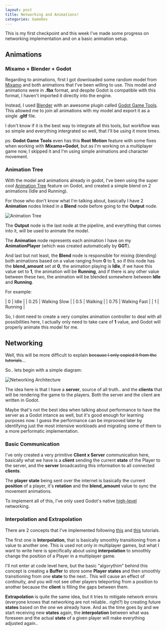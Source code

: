```yaml
---
layout: post
title: Networking and Animations! 
categories: GameDev
---
```


This is my first checkpoint and this week I've made some progress on networking implementation and on a basic animation setup.

## Animations

### Mixamo + Blender + Godot

Regarding to animations, first I got downloaded some random model from [Mixamo](https://www.mixamo.com/) and both animations that I've been willing to use. This model and animations were in **.fbx** format, and despite Godot is compatible with this format, I haven't imported it directly into the engine.

Instead, I used [Blender](https://www.blender.org/) with an awesome plugin called [Godot Game Tools](https://viniguerrero.itch.io/godot-game-tools). This allowed me to join all animations with my model and export it as a single **.gltf** file.

I don't know if it is the best way to integrate all this tools, but workflow was so simple and everything intergrated so well, that I'll be using it more times.

ps: **Godot Game Tools** even has this **Root Motion** feature with some fixes when working with **Mixamo+Godot**, but as I'm working on a multiplayer game now, I skipped it and I'm using simple animations and character movement.

### Animation Tree

With the model and animations already in godot, I've been using the super cool [Animation Tree](https://docs.godotengine.org/en/stable/tutorials/animation/animation_tree.html) feature on Godot, and created a simple blend on 2 animations (Idle and Running).

For those who don't know what I'm talking about, basically I have 2 **Animation** nodes linked in a **Blend** node before going to the **Output** node.

![Animation Tree]({{site.baseurl}}/post_images/2021-09-07/animation-tree.png)

The **Output** node is the last node at the pipeline, and everything that comes into it, will be used to animate the model.

The **Animation** node represents each animation I have on my **AnimationPlayer** (which was created automatically by **GGT**).

And last but not least, the **Blend** node is responsible for mixing (blending) both animations based on a value ranging from **0** to **1**, so if this node has the **blend_amount** set at **0**, the animation playing is **Idle**, if we have this value set to **1**, the animation will be **Running**, and if there is any other value between these two, the animation will be blended somewhere between **Idle** and **Running**.

For example:

| 0    | Idle           |
| 0.25 | Walking Slow   |
| 0.5  | Walking        |
| 0.75 | Walking Fast   |
| 1    | Running        |

So, I dont need to create a very complex animation controller to deal with all possibilities here, I actually only need to take care of **1** value, and Godot will properly animate this model for me.


## Networking

Well, this will be more difficult to explain ~~because I only copied it from the tutorials~~...

So.. lets begin with a simple diagram:

![Networking Architecture]({{site.baseurl}}/post_images/2021-09-07/network-architecture.png)

The idea here is that I have a **server**, source of all truth.. and the **clients** that will be rendering the game to the players. Both the server and the client are written in Godot.

Maybe that's not the best idea when talking about performance to have the server as a Godot intance as well, but it's good enough for learning purposes now. I guess the performance can be improoved later by identifying just the most intensive workloads and migrating some of them to a more performatic implementation.

### Basic Communication

I've only created a very primitive **Client x Server** communication here, basically what we have is a **client** sending the current **state** of the Player to the server, and the **server** broadcasting this information to all connected **clients**.

The **player state** being sent over the internet is basically the current **position** of a player, it's **rotation** and the **blend_amount** value to sync the movement animations.

To implement all of this, I've only used Godot's native [high-level](https://docs.godotengine.org/en/stable/tutorials/networking/high_level_multiplayer.html) networking.

### Interpolation and Extrapolation

There are 2 concepts that I've implemented following [this](https://www.youtube.com/watch?v=w2p0ugw3afs&list=PLZ-54sd-DMAKU8Neo5KsVmq8KtoDkfi4s&index=13) and [this](https://www.youtube.com/watch?v=XGyrKmOxLcc&list=PLZ-54sd-DMAKU8Neo5KsVmq8KtoDkfi4s&index=14) tutorials.

The first one is **Interpolation**, that is basically smoothly transitioning from a value to another one. This is used not only in multiplayer games, but what I want to write here is specifically about using **interpolation** to smoothly change the position of a Player in a multiplayer game.

I'll not enter at code level here, but the basic "algorythim" behind this concept is creating a **Buffer** to store some **Player states** and then smoothly transitioning from one **state** to the next.. This will cause an effect of continuity, and you will not see other players teleporting from a position to another because the **client** is filling the gaps between them.

**Extrapolation** is quite the same idea, but it tries to mitigate network errors (everyone knows that networking are not reliable.. right?) by creating future **states** based on the one we already have. And as the time goes by and we start receiving new **states** again, the **interpolation** between what was foreseen and the actual **state** of a given player will make everything adjusted again..
